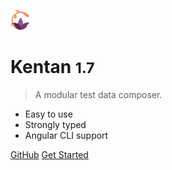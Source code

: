 ![logo](assets/logo.png)

# Kentan <small>1.7</small>

> A modular test data composer.

* Easy to use
* Strongly typed
* Angular CLI support

[GitHub](https://github.com/kentan-official/kentan)
[Get Started](#main)
